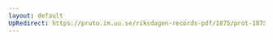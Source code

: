 ```yaml
---
layout: default
UpRedirect: https://pruto.im.uu.se/riksdagen-records-pdf/1875/prot-1875--ak--049/prot-1875--ak--049_038.pdf
---
```

